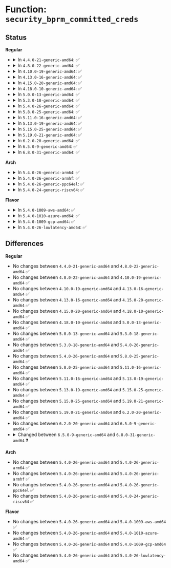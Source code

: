 # Function: <code>security_bprm_committed_creds</code>

## Status
<b>Regular</b>
<ul>
<li>
<details>
<summary>In <code>4.4.0-21-generic-amd64</code>: ✅</summary>

```c
void security_bprm_committed_creds(struct linux_binprm * bprm)
```

```json
{
  "name": "security_bprm_committed_creds",
  "collision_type": "Unique Global",
  "inline_type": "No",
  "funcs": [
    {
      "addr": 18446744071582240992,
      "name": "security_bprm_committed_creds",
      "external": true,
      "loc": "security/security.c:259",
      "file": "security/security.c",
      "inline": "seen, unknown",
      "caller_inline": [],
      "caller_func": [
        "fs/exec.c:install_exec_creds"
      ]
    }
  ],
  "symbols": [
    {
      "addr": 18446744071582240992,
      "name": "security_bprm_committed_creds",
      "section": ".text",
      "bind": "STB_GLOBAL",
      "size": 54
    }
  ]
}
```
</details>
</li>
<li>
<details>
<summary>In <code>4.8.0-22-generic-amd64</code>: ✅</summary>

```c
void security_bprm_committed_creds(struct linux_binprm * bprm)
```

```json
{
  "name": "security_bprm_committed_creds",
  "collision_type": "Unique Global",
  "inline_type": "No",
  "funcs": [
    {
      "addr": 18446744071582459664,
      "name": "security_bprm_committed_creds",
      "external": true,
      "loc": "security/security.c:260",
      "file": "security/security.c",
      "inline": "seen, unknown",
      "caller_inline": [],
      "caller_func": [
        "fs/exec.c:install_exec_creds"
      ]
    }
  ],
  "symbols": [
    {
      "addr": 18446744071582459664,
      "name": "security_bprm_committed_creds",
      "section": ".text",
      "bind": "STB_GLOBAL",
      "size": 54
    }
  ]
}
```
</details>
</li>
<li>
<details>
<summary>In <code>4.10.0-19-generic-amd64</code>: ✅</summary>

```c
void security_bprm_committed_creds(struct linux_binprm * bprm)
```

```json
{
  "name": "security_bprm_committed_creds",
  "collision_type": "Unique Global",
  "inline_type": "No",
  "funcs": [
    {
      "addr": 18446744071582552128,
      "name": "security_bprm_committed_creds",
      "external": true,
      "loc": "security/security.c:260",
      "file": "security/security.c",
      "inline": "seen, unknown",
      "caller_inline": [],
      "caller_func": [
        "fs/exec.c:install_exec_creds"
      ]
    }
  ],
  "symbols": [
    {
      "addr": 18446744071582552128,
      "name": "security_bprm_committed_creds",
      "section": ".text",
      "bind": "STB_GLOBAL",
      "size": 54
    }
  ]
}
```
</details>
</li>
<li>
<details>
<summary>In <code>4.13.0-16-generic-amd64</code>: ✅</summary>

```c
void security_bprm_committed_creds(struct linux_binprm * bprm)
```

```json
{
  "name": "security_bprm_committed_creds",
  "collision_type": "Unique Global",
  "inline_type": "No",
  "funcs": [
    {
      "addr": 18446744071582639024,
      "name": "security_bprm_committed_creds",
      "external": true,
      "loc": "security/security.c:831",
      "file": "security/security.c",
      "inline": "seen, unknown",
      "caller_inline": [],
      "caller_func": [
        "fs/exec.c:install_exec_creds"
      ]
    }
  ],
  "symbols": [
    {
      "addr": 18446744071582639024,
      "name": "security_bprm_committed_creds",
      "section": ".text",
      "bind": "STB_GLOBAL",
      "size": 54
    }
  ]
}
```
</details>
</li>
<li>
<details>
<summary>In <code>4.15.0-20-generic-amd64</code>: ✅</summary>

```c
void security_bprm_committed_creds(struct linux_binprm * bprm)
```

```json
{
  "name": "security_bprm_committed_creds",
  "collision_type": "Unique Global",
  "inline_type": "No",
  "funcs": [
    {
      "addr": 18446744071582793072,
      "name": "security_bprm_committed_creds",
      "external": true,
      "loc": "security/security.c:781",
      "file": "security/security.c",
      "inline": "seen, unknown",
      "caller_inline": [],
      "caller_func": [
        "fs/exec.c:install_exec_creds"
      ]
    }
  ],
  "symbols": [
    {
      "addr": 18446744071582793072,
      "name": "security_bprm_committed_creds",
      "section": ".text",
      "bind": "STB_GLOBAL",
      "size": 60
    }
  ]
}
```
</details>
</li>
<li>
<details>
<summary>In <code>4.18.0-10-generic-amd64</code>: ✅</summary>

```c
void security_bprm_committed_creds(struct linux_binprm * bprm)
```

```json
{
  "name": "security_bprm_committed_creds",
  "collision_type": "Unique Global",
  "inline_type": "No",
  "funcs": [
    {
      "addr": 18446744071582991280,
      "name": "security_bprm_committed_creds",
      "external": true,
      "loc": "security/security.c:358",
      "file": "security/security.c",
      "inline": "seen, unknown",
      "caller_inline": [],
      "caller_func": [
        "fs/exec.c:install_exec_creds"
      ]
    }
  ],
  "symbols": [
    {
      "addr": 18446744071582991280,
      "name": "security_bprm_committed_creds",
      "section": ".text",
      "bind": "STB_GLOBAL",
      "size": 52
    }
  ]
}
```
</details>
</li>
<li>
<details>
<summary>In <code>5.0.0-13-generic-amd64</code>: ✅</summary>

```c
void security_bprm_committed_creds(struct linux_binprm * bprm)
```

```json
{
  "name": "security_bprm_committed_creds",
  "collision_type": "Unique Global",
  "inline_type": "No",
  "funcs": [
    {
      "addr": 18446744071583102864,
      "name": "security_bprm_committed_creds",
      "external": true,
      "loc": "security/security.c:840",
      "file": "security/security.c",
      "inline": "seen, unknown",
      "caller_inline": [],
      "caller_func": [
        "fs/exec.c:install_exec_creds"
      ]
    }
  ],
  "symbols": [
    {
      "addr": 18446744071583102864,
      "name": "security_bprm_committed_creds",
      "section": ".text",
      "bind": "STB_GLOBAL",
      "size": 52
    }
  ]
}
```
</details>
</li>
<li>
<details>
<summary>In <code>5.3.0-18-generic-amd64</code>: ✅</summary>

```c
void security_bprm_committed_creds(struct linux_binprm * bprm)
```

```json
{
  "name": "security_bprm_committed_creds",
  "collision_type": "Unique Global",
  "inline_type": "No",
  "funcs": [
    {
      "addr": 18446744071583288432,
      "name": "security_bprm_committed_creds",
      "external": true,
      "loc": "security/security.c:839",
      "file": "security/security.c",
      "inline": "seen, unknown",
      "caller_inline": [],
      "caller_func": [
        "fs/exec.c:install_exec_creds"
      ]
    }
  ],
  "symbols": [
    {
      "addr": 18446744071583288432,
      "name": "security_bprm_committed_creds",
      "section": ".text",
      "bind": "STB_GLOBAL",
      "size": 54
    }
  ]
}
```
</details>
</li>
<li>
<details>
<summary>In <code>5.4.0-26-generic-amd64</code>: ✅</summary>

```c
void security_bprm_committed_creds(struct linux_binprm * bprm)
```

```json
{
  "name": "security_bprm_committed_creds",
  "collision_type": "Unique Global",
  "inline_type": "No",
  "funcs": [
    {
      "addr": 18446744071583393616,
      "name": "security_bprm_committed_creds",
      "external": true,
      "loc": "security/security.c:873",
      "file": "security/security.c",
      "inline": "seen, unknown",
      "caller_inline": [],
      "caller_func": [
        "fs/exec.c:install_exec_creds"
      ]
    }
  ],
  "symbols": [
    {
      "addr": 18446744071583393616,
      "name": "security_bprm_committed_creds",
      "section": ".text",
      "bind": "STB_GLOBAL",
      "size": 52
    }
  ]
}
```
</details>
</li>
<li>
<details>
<summary>In <code>5.8.0-25-generic-amd64</code>: ✅</summary>

```c
void security_bprm_committed_creds(struct linux_binprm * bprm)
```

```json
{
  "name": "security_bprm_committed_creds",
  "collision_type": "Unique Global",
  "inline_type": "No",
  "funcs": [
    {
      "addr": 18446744071583733088,
      "name": "security_bprm_committed_creds",
      "external": true,
      "loc": "security/security.c:1021",
      "file": "security/security.c",
      "inline": "seen, unknown",
      "caller_inline": [],
      "caller_func": [
        "fs/exec.c:begin_new_exec"
      ]
    }
  ],
  "symbols": [
    {
      "addr": 18446744071583733088,
      "name": "security_bprm_committed_creds",
      "section": ".text",
      "bind": "STB_GLOBAL",
      "size": 52
    }
  ]
}
```
</details>
</li>
<li>
<details>
<summary>In <code>5.11.0-16-generic-amd64</code>: ✅</summary>

```c
void security_bprm_committed_creds(struct linux_binprm * bprm)
```

```json
{
  "name": "security_bprm_committed_creds",
  "collision_type": "Unique Global",
  "inline_type": "No",
  "funcs": [
    {
      "addr": 18446744071583853408,
      "name": "security_bprm_committed_creds",
      "external": true,
      "loc": "security/security.c:1023",
      "file": "security/security.c",
      "inline": "seen, unknown",
      "caller_inline": [],
      "caller_func": [
        "fs/exec.c:begin_new_exec"
      ]
    }
  ],
  "symbols": [
    {
      "addr": 18446744071583853408,
      "name": "security_bprm_committed_creds",
      "section": ".text",
      "bind": "STB_GLOBAL",
      "size": 52
    }
  ]
}
```
</details>
</li>
<li>
<details>
<summary>In <code>5.13.0-19-generic-amd64</code>: ✅</summary>

```c
void security_bprm_committed_creds(struct linux_binprm * bprm)
```

```json
{
  "name": "security_bprm_committed_creds",
  "collision_type": "Unique Global",
  "inline_type": "No",
  "funcs": [
    {
      "addr": 18446744071583878224,
      "name": "security_bprm_committed_creds",
      "external": true,
      "loc": "security/security.c:1047",
      "file": "security/security.c",
      "inline": "seen, unknown",
      "caller_inline": [],
      "caller_func": [
        "fs/exec.c:begin_new_exec"
      ]
    }
  ],
  "symbols": [
    {
      "addr": 18446744071583878224,
      "name": "security_bprm_committed_creds",
      "section": ".text",
      "bind": "STB_GLOBAL",
      "size": 52
    }
  ]
}
```
</details>
</li>
<li>
<details>
<summary>In <code>5.15.0-25-generic-amd64</code>: ✅</summary>

```c
void security_bprm_committed_creds(struct linux_binprm * bprm)
```

```json
{
  "name": "security_bprm_committed_creds",
  "collision_type": "Unique Global",
  "inline_type": "No",
  "funcs": [
    {
      "addr": 18446744071584243152,
      "name": "security_bprm_committed_creds",
      "external": true,
      "loc": "security/security.c:1047",
      "file": "security/security.c",
      "inline": "seen, unknown",
      "caller_inline": [],
      "caller_func": [
        "fs/exec.c:begin_new_exec"
      ]
    }
  ],
  "symbols": [
    {
      "addr": 18446744071584243152,
      "name": "security_bprm_committed_creds",
      "section": ".text",
      "bind": "STB_GLOBAL",
      "size": 52
    }
  ]
}
```
</details>
</li>
<li>
<details>
<summary>In <code>5.19.0-21-generic-amd64</code>: ✅</summary>

```c
void security_bprm_committed_creds(struct linux_binprm * bprm)
```

```json
{
  "name": "security_bprm_committed_creds",
  "collision_type": "Unique Global",
  "inline_type": "No",
  "funcs": [
    {
      "addr": 18446744071584850176,
      "name": "security_bprm_committed_creds",
      "external": true,
      "loc": "security/security.c:1046",
      "file": "security/security.c",
      "inline": "seen, unknown",
      "caller_inline": [],
      "caller_func": [
        "fs/exec.c:begin_new_exec"
      ]
    }
  ],
  "symbols": [
    {
      "addr": 18446744071584850176,
      "name": "security_bprm_committed_creds",
      "section": ".text",
      "bind": "STB_GLOBAL",
      "size": 60
    }
  ]
}
```
</details>
</li>
<li>
<details>
<summary>In <code>6.2.0-20-generic-amd64</code>: ✅</summary>

```c
void security_bprm_committed_creds(struct linux_binprm * bprm)
```

```json
{
  "name": "security_bprm_committed_creds",
  "collision_type": "Unique Global",
  "inline_type": "No",
  "funcs": [
    {
      "addr": 18446744071585552864,
      "name": "security_bprm_committed_creds",
      "external": true,
      "loc": "security/security.c:1044",
      "file": "security/security.c",
      "inline": "seen, unknown",
      "caller_inline": [],
      "caller_func": [
        "fs/exec.c:begin_new_exec"
      ]
    }
  ],
  "symbols": [
    {
      "addr": 18446744071585552864,
      "name": "security_bprm_committed_creds",
      "section": ".text",
      "bind": "STB_GLOBAL",
      "size": 60
    }
  ]
}
```
</details>
</li>
<li>
<details>
<summary>In <code>6.5.0-9-generic-amd64</code>: ✅</summary>

```c
void security_bprm_committed_creds(struct linux_binprm * bprm)
```

```json
{
  "name": "security_bprm_committed_creds",
  "collision_type": "Unique Global",
  "inline_type": "No",
  "funcs": [
    {
      "addr": 18446744071585783648,
      "name": "security_bprm_committed_creds",
      "external": true,
      "loc": "security/security.c:1272",
      "file": "security/security.c",
      "inline": "seen, unknown",
      "caller_inline": [],
      "caller_func": [
        "fs/exec.c:begin_new_exec"
      ]
    }
  ],
  "symbols": [
    {
      "addr": 18446744071585783648,
      "name": "security_bprm_committed_creds",
      "section": ".text",
      "bind": "STB_GLOBAL",
      "size": 60
    }
  ]
}
```
</details>
</li>
<li>
<details>
<summary>In <code>6.8.0-31-generic-amd64</code>: ✅</summary>

```c
void security_bprm_committed_creds(const struct linux_binprm * bprm)
```

```json
{
  "name": "security_bprm_committed_creds",
  "collision_type": "Unique Global",
  "inline_type": "No",
  "funcs": [
    {
      "addr": 18446744071586031760,
      "name": "security_bprm_committed_creds",
      "external": true,
      "loc": "security/security.c:1315",
      "file": "security/security.c",
      "inline": "seen, unknown",
      "caller_inline": [],
      "caller_func": [
        "fs/exec.c:begin_new_exec"
      ]
    }
  ],
  "symbols": [
    {
      "addr": 18446744071586031760,
      "name": "security_bprm_committed_creds",
      "section": ".text",
      "bind": "STB_GLOBAL",
      "size": 60
    }
  ]
}
```
</details>
</li>
</ul>
<b>Arch</b>
<ul>
<li>
<details>
<summary>In <code>5.4.0-26-generic-arm64</code>: ✅</summary>

```c
void security_bprm_committed_creds(struct linux_binprm * bprm)
```

```json
{
  "name": "security_bprm_committed_creds",
  "collision_type": "Unique Global",
  "inline_type": "No",
  "funcs": [
    {
      "addr": 18446603336495145056,
      "name": "security_bprm_committed_creds",
      "external": true,
      "loc": "security/security.c:873",
      "file": "security/security.c",
      "inline": "seen, unknown",
      "caller_inline": [],
      "caller_func": [
        "fs/exec.c:install_exec_creds"
      ]
    }
  ],
  "symbols": [
    {
      "addr": 18446603336495145056,
      "name": "security_bprm_committed_creds",
      "section": ".text",
      "bind": "STB_GLOBAL",
      "size": 72
    }
  ]
}
```
</details>
</li>
<li>
<details>
<summary>In <code>5.4.0-26-generic-armhf</code>: ✅</summary>

```c
void security_bprm_committed_creds(struct linux_binprm * bprm)
```

```json
{
  "name": "security_bprm_committed_creds",
  "collision_type": "Unique Global",
  "inline_type": "No",
  "funcs": [
    {
      "addr": 3228532752,
      "name": "security_bprm_committed_creds",
      "external": true,
      "loc": "security/security.c:873",
      "file": "security/security.c",
      "inline": "seen, unknown",
      "caller_inline": [],
      "caller_func": [
        "fs/exec.c:install_exec_creds"
      ]
    }
  ],
  "symbols": [
    {
      "addr": 3228532752,
      "name": "security_bprm_committed_creds",
      "section": ".text",
      "bind": "STB_GLOBAL",
      "size": 72
    }
  ]
}
```
</details>
</li>
<li>
<details>
<summary>In <code>5.4.0-26-generic-ppc64el</code>: ✅</summary>

```c
void security_bprm_committed_creds(struct linux_binprm * bprm)
```

```json
{
  "name": "security_bprm_committed_creds",
  "collision_type": "Unique Global",
  "inline_type": "No",
  "funcs": [
    {
      "addr": 13835058055289065280,
      "name": "security_bprm_committed_creds",
      "external": true,
      "loc": "security/security.c:873",
      "file": "security/security.c",
      "inline": "seen, unknown",
      "caller_inline": [],
      "caller_func": [
        "fs/exec.c:install_exec_creds"
      ]
    }
  ],
  "symbols": [
    {
      "addr": 13835058055289065280,
      "name": "security_bprm_committed_creds",
      "section": ".text",
      "bind": "STB_GLOBAL",
      "size": 120
    }
  ]
}
```
</details>
</li>
<li>
<details>
<summary>In <code>5.4.0-24-generic-riscv64</code>: ✅</summary>

```c
void security_bprm_committed_creds(struct linux_binprm * bprm)
```

```json
{
  "name": "security_bprm_committed_creds",
  "collision_type": "Unique Global",
  "inline_type": "No",
  "funcs": [
    {
      "addr": 18446743936274393800,
      "name": "security_bprm_committed_creds",
      "external": true,
      "loc": "security/security.c:873",
      "file": "security/security.c",
      "inline": "seen, unknown",
      "caller_inline": [],
      "caller_func": [
        "fs/exec.c:install_exec_creds"
      ]
    }
  ],
  "symbols": [
    {
      "addr": 18446743936274393800,
      "name": "security_bprm_committed_creds",
      "section": ".text",
      "bind": "STB_GLOBAL",
      "size": 56
    }
  ]
}
```
</details>
</li>
</ul>
<b>Flavor</b>
<ul>
<li>
<details>
<summary>In <code>5.4.0-1009-aws-amd64</code>: ✅</summary>

```c
void security_bprm_committed_creds(struct linux_binprm * bprm)
```

```json
{
  "name": "security_bprm_committed_creds",
  "collision_type": "Unique Global",
  "inline_type": "No",
  "funcs": [
    {
      "addr": 18446744071583362352,
      "name": "security_bprm_committed_creds",
      "external": true,
      "loc": "security/security.c:873",
      "file": "security/security.c",
      "inline": "seen, unknown",
      "caller_inline": [],
      "caller_func": [
        "fs/exec.c:install_exec_creds"
      ]
    }
  ],
  "symbols": [
    {
      "addr": 18446744071583362352,
      "name": "security_bprm_committed_creds",
      "section": ".text",
      "bind": "STB_GLOBAL",
      "size": 52
    }
  ]
}
```
</details>
</li>
<li>
<details>
<summary>In <code>5.4.0-1010-azure-amd64</code>: ✅</summary>

```c
void security_bprm_committed_creds(struct linux_binprm * bprm)
```

```json
{
  "name": "security_bprm_committed_creds",
  "collision_type": "Unique Global",
  "inline_type": "No",
  "funcs": [
    {
      "addr": 18446744071583299456,
      "name": "security_bprm_committed_creds",
      "external": true,
      "loc": "security/security.c:873",
      "file": "security/security.c",
      "inline": "seen, unknown",
      "caller_inline": [],
      "caller_func": [
        "fs/exec.c:install_exec_creds"
      ]
    }
  ],
  "symbols": [
    {
      "addr": 18446744071583299456,
      "name": "security_bprm_committed_creds",
      "section": ".text",
      "bind": "STB_GLOBAL",
      "size": 52
    }
  ]
}
```
</details>
</li>
<li>
<details>
<summary>In <code>5.4.0-1009-gcp-amd64</code>: ✅</summary>

```c
void security_bprm_committed_creds(struct linux_binprm * bprm)
```

```json
{
  "name": "security_bprm_committed_creds",
  "collision_type": "Unique Global",
  "inline_type": "No",
  "funcs": [
    {
      "addr": 18446744071583346128,
      "name": "security_bprm_committed_creds",
      "external": true,
      "loc": "security/security.c:873",
      "file": "security/security.c",
      "inline": "seen, unknown",
      "caller_inline": [],
      "caller_func": [
        "fs/exec.c:install_exec_creds"
      ]
    }
  ],
  "symbols": [
    {
      "addr": 18446744071583346128,
      "name": "security_bprm_committed_creds",
      "section": ".text",
      "bind": "STB_GLOBAL",
      "size": 52
    }
  ]
}
```
</details>
</li>
<li>
<details>
<summary>In <code>5.4.0-26-lowlatency-amd64</code>: ✅</summary>

```c
void security_bprm_committed_creds(struct linux_binprm * bprm)
```

```json
{
  "name": "security_bprm_committed_creds",
  "collision_type": "Unique Global",
  "inline_type": "No",
  "funcs": [
    {
      "addr": 18446744071583441312,
      "name": "security_bprm_committed_creds",
      "external": true,
      "loc": "security/security.c:873",
      "file": "security/security.c",
      "inline": "seen, unknown",
      "caller_inline": [],
      "caller_func": [
        "fs/exec.c:install_exec_creds"
      ]
    }
  ],
  "symbols": [
    {
      "addr": 18446744071583441312,
      "name": "security_bprm_committed_creds",
      "section": ".text",
      "bind": "STB_GLOBAL",
      "size": 52
    }
  ]
}
```
</details>
</li>
</ul>

## Differences
<b>Regular</b>
<ul>
<li>
No changes between <code>4.4.0-21-generic-amd64</code> and <code>4.8.0-22-generic-amd64</code> ✅
</li>
<li>
No changes between <code>4.8.0-22-generic-amd64</code> and <code>4.10.0-19-generic-amd64</code> ✅
</li>
<li>
No changes between <code>4.10.0-19-generic-amd64</code> and <code>4.13.0-16-generic-amd64</code> ✅
</li>
<li>
No changes between <code>4.13.0-16-generic-amd64</code> and <code>4.15.0-20-generic-amd64</code> ✅
</li>
<li>
No changes between <code>4.15.0-20-generic-amd64</code> and <code>4.18.0-10-generic-amd64</code> ✅
</li>
<li>
No changes between <code>4.18.0-10-generic-amd64</code> and <code>5.0.0-13-generic-amd64</code> ✅
</li>
<li>
No changes between <code>5.0.0-13-generic-amd64</code> and <code>5.3.0-18-generic-amd64</code> ✅
</li>
<li>
No changes between <code>5.3.0-18-generic-amd64</code> and <code>5.4.0-26-generic-amd64</code> ✅
</li>
<li>
No changes between <code>5.4.0-26-generic-amd64</code> and <code>5.8.0-25-generic-amd64</code> ✅
</li>
<li>
No changes between <code>5.8.0-25-generic-amd64</code> and <code>5.11.0-16-generic-amd64</code> ✅
</li>
<li>
No changes between <code>5.11.0-16-generic-amd64</code> and <code>5.13.0-19-generic-amd64</code> ✅
</li>
<li>
No changes between <code>5.13.0-19-generic-amd64</code> and <code>5.15.0-25-generic-amd64</code> ✅
</li>
<li>
No changes between <code>5.15.0-25-generic-amd64</code> and <code>5.19.0-21-generic-amd64</code> ✅
</li>
<li>
No changes between <code>5.19.0-21-generic-amd64</code> and <code>6.2.0-20-generic-amd64</code> ✅
</li>
<li>
No changes between <code>6.2.0-20-generic-amd64</code> and <code>6.5.0-9-generic-amd64</code> ✅
</li>
<li>
<details>
<summary>Changed between <code>6.5.0-9-generic-amd64</code> and <code>6.8.0-31-generic-amd64</code> ❓</summary>
<ul>
<li>
<b>Param type changed. </b>
<code>struct linux_binprm * bprm</code> ➡️ <code>const struct linux_binprm * bprm</code>
</li>
</ul>
</details>
</li>
</ul>
<b>Arch</b>
<ul>
<li>
No changes between <code>5.4.0-26-generic-amd64</code> and <code>5.4.0-26-generic-arm64</code> ✅
</li>
<li>
No changes between <code>5.4.0-26-generic-amd64</code> and <code>5.4.0-26-generic-armhf</code> ✅
</li>
<li>
No changes between <code>5.4.0-26-generic-amd64</code> and <code>5.4.0-26-generic-ppc64el</code> ✅
</li>
<li>
No changes between <code>5.4.0-26-generic-amd64</code> and <code>5.4.0-24-generic-riscv64</code> ✅
</li>
</ul>
<b>Flavor</b>
<ul>
<li>
No changes between <code>5.4.0-26-generic-amd64</code> and <code>5.4.0-1009-aws-amd64</code> ✅
</li>
<li>
No changes between <code>5.4.0-26-generic-amd64</code> and <code>5.4.0-1010-azure-amd64</code> ✅
</li>
<li>
No changes between <code>5.4.0-26-generic-amd64</code> and <code>5.4.0-1009-gcp-amd64</code> ✅
</li>
<li>
No changes between <code>5.4.0-26-generic-amd64</code> and <code>5.4.0-26-lowlatency-amd64</code> ✅
</li>
</ul>
